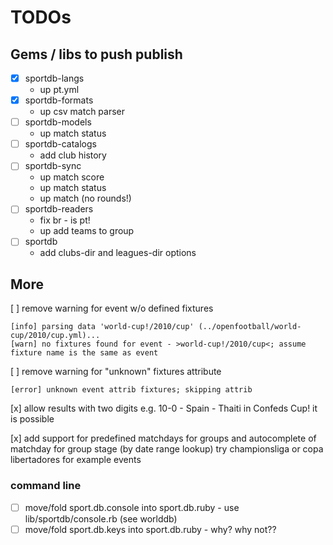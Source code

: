 # TODOs


## Gems / libs to push publish

- [x] sportdb-langs
  - up pt.yml
- [x] sportdb-formats
  - up csv match parser
- [ ] sportdb-models
  - up match status
- [ ] sportdb-catalogs
  - add club history
- [ ] sportdb-sync
  - up match score
  - up match status
  - up match (no rounds!)
- [ ] sportdb-readers
  - fix br - is pt!
  - up add teams to group
- [ ] sportdb
  - add clubs-dir and leagues-dir options



## More

[ ] remove warning for event w/o defined fixtures

    [info] parsing data 'world-cup!/2010/cup' (../openfootball/world-cup/2010/cup.yml)...
    [warn] no fixtures found for event - >world-cup!/2010/cup<; assume fixture name is the same as event

[ ] remove warning for "unknown" fixtures attribute

    [error] unknown event attrib fixtures; skipping attrib


[x] allow results with two digits e.g. 10-0  - Spain - Thaiti in Confeds Cup! it is possible

[x] add support for predefined matchdays for groups and autocomplete of matchday for group stage (by date range lookup)
    try championsliga or copa libertadores for example events

### command line

- [ ] move/fold sport.db.console into sport.db.ruby - use lib/sportdb/console.rb (see worlddb)
- [ ] move/fold sport.db.keys into sport.db.ruby  - why? why not??
